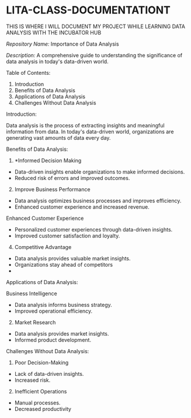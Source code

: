 # LITA-CLASS-DOCUMENTATIONT
THIS IS WHERE I WILL DOCUMENT MY PROJECT WHILE LEARNING DATA ANALYSIS WITH THE INCUBATOR HUB 


*Repository Name:* Importance of Data Analysis


*Description:* A comprehensive guide to understanding the significance of data analysis in today's data-driven world.


Table of Contents:


1. Introduction
2. Benefits of Data Analysis
3. Applications of Data Analysis  
4. Challenges Without Data Analysis
   


  Introduction:

Data analysis is the process of extracting insights and meaningful information from data. In today's data-driven world, organizations are generating vast amounts of data every day.


Benefits of Data Analysis:

1. *Informed Decision Making

- Data-driven insights enable organizations to make informed decisions.
- Reduced risk of errors and improved outcomes.

2. Improve Business Performance

- Data analysis optimizes business processes and improves efficiency.
- Enhanced customer experience and increased revenue.

Enhanced Customer Experience

- Personalized customer experiences through data-driven insights.
- Improved customer satisfaction and loyalty.

4. Competitive Advantage

- Data analysis provides valuable market insights.
- Organizations stay ahead of competitors
-
Applications of Data Analysis:

Business Intelligence

- Data analysis informs business strategy.
- Improved operational efficiency.

2. Market Research

- Data analysis provides market insights.
- Informed product development.

Challenges Without Data Analysis:


1. Poor Decision-Making

- Lack of data-driven insights.
- Increased risk.

2. Inefficient Operations

- Manual processes.
- Decreased productivity




